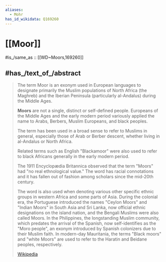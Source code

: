 ```yaml
---
aliases:
  - Mohr
has_id_wikidata: Q169260
---
```


# [[Moor]] 

#is_/same_as :: [[WD~Moors,169260]] 

## #has_/text_of_/abstract 

> The term Moor is an exonym used in European languages 
> to designate primarily the Muslim populations of North Africa (the Maghreb) 
> and the Iberian Peninsula (particularly al-Andalus) during the Middle Ages. 
>
> **Moors** are not a single, distinct or self-defined people. 
> Europeans of the Middle Ages and the early modern period 
> variously applied the name to Arabs, Berbers, Muslim Europeans, and black peoples. 
> 
> The term has been used in a broad sense to refer to Muslims in general, 
> especially those of Arab or Berber descent, whether living in al-Andalus or North Africa. 
> 
> Related terms such as English "Blackamoor" 
> were also used to refer to black Africans generally in the early modern period. 
> 
> The 1911 Encyclopædia Britannica observed that the term "Moors" had "no real ethnological value." 
> The word has racial connotations and it has fallen out of fashion among scholars since the mid-20th century.
>
> The word is also used when denoting various other specific ethnic groups in western Africa 
> and some parts of Asia. During the colonial era, the Portuguese introduced the names "Ceylon Moors" and "Indian Moors" in South Asia and Sri Lanka, now official ethnic designations on the island nation, and the Bengali Muslims were also called Moors. In the Philippines, the longstanding Muslim community, which predates the arrival of the Spanish, now self-identifies as the "Moro people", an exonym introduced by Spanish colonizers due to their Muslim faith. In modern-day Mauritania, the terms "Black moors" and "white Moors" are used to refer to the Haratin and Beidane peoples, respectively.
>
> [Wikipedia](https://en.wikipedia.org/wiki/Moors) 

